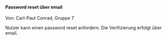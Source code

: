 #### Password reset über email

Von: Carl-Paul Conrad,  Gruppe 7

Nutzer kann einen password reset anfordern.
Die Verifizierung erfolgt über email.